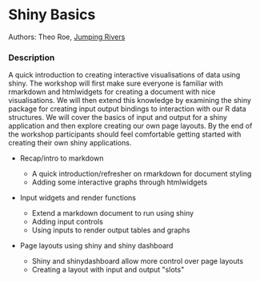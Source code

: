 # Shiny Basics

Authors: Theo	Roe, [Jumping Rivers](https://www.jumpingrivers.com/)

### Description

A quick introduction to creating interactive visualisations of data using shiny. The workshop will first make sure everyone is familiar with rmarkdown and htmlwidgets for creating a document with nice visualisations. We will then extend this knowledge by examining the shiny package for creating input output bindings to interaction with our R data structures. We will cover the basics of input and output for a shiny application and then explore creating our own page layouts. By the end of the workshop participants should feel comfortable getting started with creating their own shiny applications. 

- Recap/intro to markdown

  * A quick introduction/refresher on rmarkdown for document styling
  * Adding some interactive graphs through htmlwidgets

- Input widgets and render functions

  * Extend a markdown document to run using shiny
  * Adding input controls
  * Using inputs to render output tables and graphs

- Page layouts using shiny and shiny dashboard

  * Shiny and shinydashboard allow more control over page layouts
  * Creating a layout with input and output "slots"
